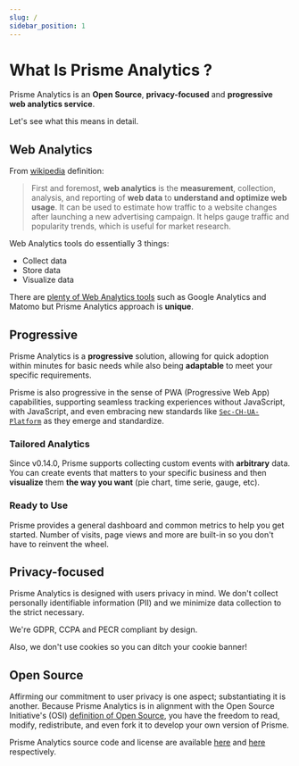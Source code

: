```yaml
---
slug: /
sidebar_position: 1
---
```


# What Is Prisme Analytics ?

Prisme Analytics is an **Open Source**, **privacy-focused** and **progressive
web analytics service**.

Let's see what this means in detail.

## Web Analytics

From [wikipedia](https://en.wikipedia.org/wiki/Web_analytics) definition:

> First and foremost, **web analytics** is the **measurement**, collection,
analysis, and reporting of **web data** to **understand and optimize web usage**.
It can be used to estimate how traffic to a website changes after launching a
new advertising campaign. It helps gauge traffic and popularity trends, which
is useful for market research.

Web Analytics tools do essentially 3 things:
* Collect data
* Store data
* Visualize data

There are [plenty of Web Analytics tools](https://en.wikipedia.org/wiki/List_of_web_analytics_software)
such as Google Analytics and Matomo but Prisme Analytics approach is **unique**.

## Progressive

Prisme Analytics is a **progressive** solution, allowing for quick adoption within
minutes for basic needs while also being **adaptable** to meet your specific
requirements.

Prisme is also progressive in the sense of PWA (Progressive Web App)
capabilities, supporting seamless tracking experiences without JavaScript, with
JavaScript, and even embracing new standards like
[`Sec-CH-UA-Platform`](https://developer.mozilla.org/en-US/docs/Web/HTTP/Headers/Sec-CH-UA-Platform)
as they emerge and
standardize.

### Tailored Analytics

Since v0.14.0, Prisme supports collecting custom events with **arbitrary** data.
You can create events that matters to your specific business and then **visualize**
them **the way you want** (pie chart, time serie, gauge, etc).

### Ready to Use

Prisme provides a general dashboard and common metrics to help you get started.
Number of visits, page views and more are built-in so you don't have to reinvent
the wheel.

## Privacy-focused

Prisme Analytics is designed with users privacy in mind. We don't collect
personally identifiable information (PII) and we minimize data collection to the
strict necessary.

We're GDPR, CCPA and PECR compliant by design.

Also, we don't use cookies so you can ditch your cookie banner!

## Open Source

Affirming our commitment to user privacy is one aspect; substantiating it is another.
Because Prisme Analytics is in alignment with the Open Source Initiative's (OSI)
[definition of Open Source](https://opensource.org/osd), you have the
freedom to read, modify, redistribute, and even fork it to develop your own
version of Prisme.

Prisme Analytics source code and license are available
[here](https://github.com/prismelabs/analytics) and
[here](https://github.com/prismelabs/analytics/blob/master/LICENSE) respectively.


